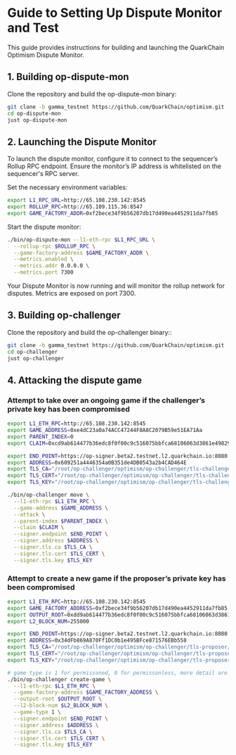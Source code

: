 # Guide to Setting Up Dispute Monitor and Test
This guide provides instructions for building and launching the QuarkChain Optimism Dispute Monitor.

## 1. Building op-dispute-mon
Clone the repository and build the op-dispute-mon binary:
```bash
git clone -b gamma_testnet https://github.com/QuarkChain/optimism.git
cd op-dispute-mon
just op-dispute-mon
```

## 2. Launching the Dispute Monitor
To launch the dispute monitor, configure it to connect to the sequencer’s Rollup RPC endpoint. Ensure the monitor’s IP address is whitelisted on the sequencer's RPC server.

Set the necessary environment variables:
```bash
export L1_RPC_URL=http://65.108.230.142:8545
export ROLLUP_RPC=http://65.109.115.36:8547
export GAME_FACTORY_ADDR=0xf2bece34f9b56207db17d490ea4452911da7fb85
```

Start the dispute monitor:
```bash
./bin/op-dispute-mon --l1-eth-rpc $L1_RPC_URL \
  --rollup-rpc $ROLLUP_RPC \
  --game-factory-address $GAME_FACTORY_ADDR \
  --metrics.enabled \
  --metrics.addr 0.0.0.0 \
  --metrics.port 7300
```

Your Dispute Monitor is now running and will monitor the rollup network for disputes. Metrics are exposed on port 7300.

## 3. Building op-challenger
Clone the repository and build the op-challenger binary::
```bash
git clone -b gamma_testnet https://github.com/QuarkChain/optimism.git
cd op-challenger
just op-challenger
```

## 4. Attacking the dispute game

### Attempt to take over an ongoing game if the challenger’s private key has been compromised
```bash
export L1_ETH_RPC=http://65.108.230.142:8545
export GAME_ADDRESS=0xe4dC23a0a74ACC47244F8A8C2079B59e51EA71Aa
export PARENT_INDEX=0
export CLAIM=0xcd9ab614477b36edc8f0f00c9c516075bbfca68106063d3861e498297cb354d0

export END_POINT=https://op-signer.beta2.testnet.l2.quarkchain.io:8080
export ADDRESS=0x609251a4446354a0B351de4DB0543a2b4CAD464E
export TLS_CA="/root/op-challenger/optimism/op-challenger/tls-challenger/ca.crt"
export TLS_CERT="/root/op-challenger/optimism/op-challenger/tls-challenger/tls.crt"
export TLS_KEY="/root/op-challenger/optimism/op-challenger/tls-challenger/tls.key"

./bin/op-challenger move \
  --l1-eth-rpc $L1_ETH_RPC \
  --game-address $GAME_ADDRESS \
  --attack \
  --parent-index $PARENT_INDEX \
  --claim $CLAIM \
  --signer.endpoint $END_POINT \
  --signer.address $ADDRESS \
  --signer.tls.ca $TLS_CA \
  --signer.tls.cert $TLS_CERT \
  --signer.tls.key $TLS_KEY
```

### Attempt to create a new game if the proposer’s private key has been compromised
```bash
export L1_ETH_RPC=http://65.108.230.142:8545
export GAME_FACTORY_ADDRESS=0xf2bece34f9b56207db17d490ea4452911da7fb85
export OUTPUT_ROOT=0xdd9ab614477b36edc8f0f00c9c516075bbfca68106063d3861e498297cb354d0
export L2_BLOCK_NUM=255000

export END_POINT=https://op-signer.beta2.testnet.l2.quarkchain.io:8080
export ADDRESS=0x34dFb869A870Ff1DC0b1e495BFce871576EBb558
export TLS_CA="/root/op-challenger/optimism/op-challenger/tls-proposer/ca.crt"
export TLS_CERT="/root/op-challenger/optimism/op-challenger/tls-proposer/tls.crt"
export TLS_KEY="/root/op-challenger/optimism/op-challenger/tls-proposer/tls.key"

# game type is 1 for permissoned, 0 for permissonless, more detail are here: https://github.com/QuarkChain/optimism/blob/08d81d98237a3077fbc13fcd4b70f2e8d2e14115/op-challenger/game/fault/types/types.go#L29
./bin/op-challenger create-game \
  --l1-eth-rpc $L1_ETH_RPC \
  --game-factory-address $GAME_FACTORY_ADDRESS \
  --output-root $OUTPUT_ROOT \
  --l2-block-num $L2_BLOCK_NUM \
  --game-type 1 \
  --signer.endpoint $END_POINT \
  --signer.address $ADDRESS \
  --signer.tls.ca $TLS_CA \
  --signer.tls.cert $TLS_CERT \
  --signer.tls.key $TLS_KEY
```